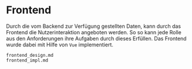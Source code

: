# Frontend

Durch die vom Backend zur Verfügung gestellten Daten, kann durch das Frontend
die Nutzerinteraktion angeboten werden. So so kann jede Rolle aus den Anforderungen
ihre Aufgaben durch dieses Erfüllen. Das Frontend wurde dabei mit Hilfe von `Vue`
implementiert.

```{.include shift-heading-level-by=1}
frontend_design.md
frontend_impl.md
```

